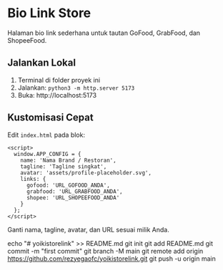 # Bio Link Store

Halaman bio link sederhana untuk tautan GoFood, GrabFood, dan ShopeeFood.

## Jalankan Lokal
1) Terminal di folder proyek ini
2) Jalankan: `python3 -m http.server 5173`
3) Buka: http://localhost:5173

## Kustomisasi Cepat
Edit `index.html` pada blok:
```
<script>
  window.APP_CONFIG = {
    name: 'Nama Brand / Restoran',
    tagline: 'Tagline singkat',
    avatar: 'assets/profile-placeholder.svg',
    links: {
      gofood: 'URL_GOFOOD_ANDA',
      grabfood: 'URL_GRABFOOD_ANDA',
      shopee: 'URL_SHOPEEFOOD_ANDA'
    }
  };
</script>
```
Ganti nama, tagline, avatar, dan URL sesuai milik Anda.

echo "# yoikistorelink" >> README.md
git init
git add README.md
git commit -m "first commit"
git branch -M main
git remote add origin https://github.com/rezyegaofc/yoikistorelink.git
git push -u origin main
